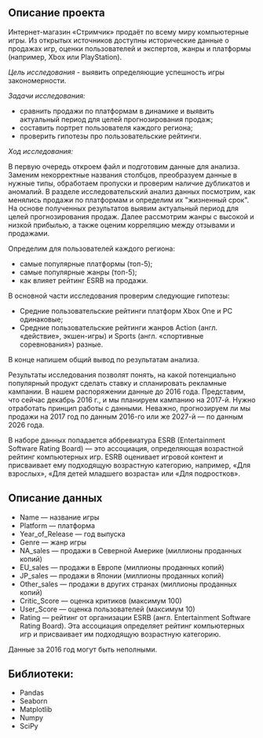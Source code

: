 ## Описание проекта

Интернет-магазин «Стримчик» продаёт по всему миру компьютерные игры. Из открытых источников доступны исторические данные о продажах игр, оценки пользователей и экспертов, жанры и платформы (например, Xbox или PlayStation).

*Цель исследования* - выявить определяющие успешность игры закономерности.

*Задачи исследования:*

* сравнить продажи по платформам в динамике и выявить актуальный период для целей прогнозирования продаж;
* составить портрет пользователя каждого региона;
* проверить гипотезы про пользовательские рейтинги.

*Ход исследования:*

В первую очередь откроем файл и подготовим данные для анализа. Заменим некорректные названия столбцов, преобразуем данные в нужные типы, обработаем пропуски и проверим наличие дубликатов и аномалий. В разделе исследовательский анализ данных посмотрим, как менялись продажи по платформам и определим их "жизненный срок". На основе полученных результатов выявим актуальный период для целей прогнозирования продаж. Далее рассмотрим жанры с высокой и низкой прибылью, а также оценим корреляцию между отзывами и продажами. 

Определим для пользователей каждого региона:

* самые популярные платформы (топ-5);
* самые популярные жанры (топ-5);
* как влияет рейтинг ESRB на продажи.

В основной части исследования проверим следующие гипотезы: 

* Средние пользовательские рейтинги платформ Xbox One и PC одинаковые;
* Средние пользовательские рейтинги жанров Action (англ. «действие», экшен-игры) и Sports (англ. «спортивные соревнования») разные.

В конце напишем общий вывод по результатам анализа. 

Результаты исследования позволят понять, на какой потенциально популярный продукт сделать ставку и спланировать рекламные кампании. В нашем распоряжении данные до 2016 года. Представим, что сейчас декабрь 2016 г., и мы планируем кампанию на 2017-й. Нужно отработать принцип работы с данными. Неважно, прогнозируем ли мы продажи на 2017 год по данным 2016-го или же 2027-й — по данным 2026 года.

В наборе данных попадается аббревиатура ESRB (Entertainment Software Rating Board) — это ассоциация, определяющая возрастной рейтинг компьютерных игр. ESRB оценивает игровой контент и присваивает ему подходящую возрастную категорию, например, «Для взрослых», «Для детей младшего возраста» или «Для подростков».

## Описание данных

* Name — название игры
* Platform — платформа
* Year_of_Release — год выпуска
* Genre — жанр игры
* NA_sales — продажи в Северной Америке (миллионы проданных копий)
* EU_sales — продажи в Европе (миллионы проданных копий)
* JP_sales — продажи в Японии (миллионы проданных копий)
* Other_sales — продажи в других странах (миллионы проданных копий)
* Critic_Score — оценка критиков (максимум 100)
* User_Score — оценка пользователей (максимум 10)
* Rating — рейтинг от организации ESRB (англ. Entertainment Software Rating Board). Эта ассоциация определяет рейтинг компьютерных игр и присваивает им подходящую возрастную категорию.

Данные за 2016 год могут быть неполными.

## Библиотеки:

* Pandas
* Seaborn
* Matplotlib
* Numpy
* SciPy
